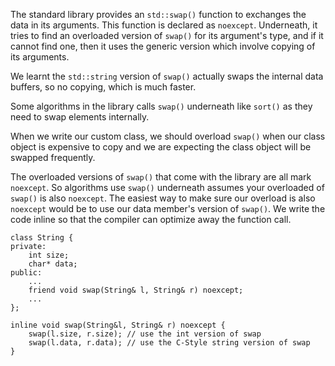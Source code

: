 
The standard library provides an `std::swap()` function to exchanges the data in its arguments. This function is declared as `noexcept`. Underneath, it tries to find an overloaded version of `swap()` for its argument's type, and if it cannot find one, then it uses the generic version which involve copying of its arguments.

We learnt the `std::string` version of `swap()` actually swaps the internal data buffers, so no copying, which is much faster.

Some algorithms in the library calls `swap()` underneath like `sort()` as they need to swap elements internally.

When we write our custom class, we should overload `swap()` when our class object is expensive to copy and we are expecting the class object will be swapped frequently.

The overloaded versions of `swap()` that come with the library are all mark `noexcept`. So algorithms use `swap()` underneath assumes your overloaded of `swap()` is also `noexcept`. The easiest way to make sure our overload is also `noexcept` would be to use our data member's version of `swap()`. We write the code inline so that the compiler can optimize away the function call.
```
class String {
private:
	int size;
	char* data;
public:
	...
	friend void swap(String& l, String& r) noexcept;
	...
};

inline void swap(String&l, String& r) noexcept {
	swap(l.size, r.size); // use the int version of swap
	swap(l.data, r.data); // use the C-Style string version of swap
}
```
